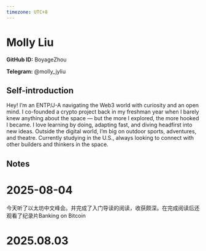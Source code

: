 ```yaml
---
timezone: UTC+8
---
```


# Molly Liu

**GitHub ID:** BoyageZhou

**Telegram:** @molly_jyliu

## Self-introduction

Hey! I’m an ENTP/J-A navigating the Web3 world with curiosity and an open mind. I co-founded a crypto project back in my freshman year when I barely knew anything about the space — but the more I explored, the more hooked I became. I love learning by doing, adapting fast, and diving headfirst into new ideas. Outside the digital world, I’m big on outdoor sports, adventures, and theatre. Currently studying in the U.S., always looking to connect with other builders and thinkers in the space.

## Notes

<!-- Content_START -->
# 2025-08-04

今天听了以太坊中文峰会。并完成了入门导读的阅读，收获颇深。在完成阅读后还观看了纪录片Banking on Bitcoin


# 2025.08.03


<!-- Content_END -->
